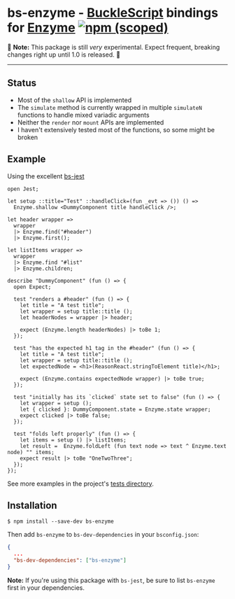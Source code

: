 # bs-enzyme - [BuckleScript](https://github.com/bucklescript/bucklescript) bindings for [Enzyme](https://github.com/airbnb/enzyme) [![npm (scoped)](https://img.shields.io/npm/v/bs-enzyme.svg?style=flat-square)](https://www.npmjs.com/package/bs-enzyme)

:construction: **Note:** This package is still _very_ experimental. Expect
frequent, breaking changes right up until 1.0 is released. :construction:

---

## Status

* Most of the `shallow` API is implemented
* The `simulate` method is currently wrapped in multiple `simulateN` functions
  to handle mixed variadic arguments
* Neither the `render` nor `mount` APIs are implemented
* I haven't extensively tested most of the functions, so some might be broken

## Example

Using the excellent [bs-jest](https://github.com/reasonml-community/bs-jest)

```reason
open Jest;

let setup ::title="Test" ::handleClick=(fun _evt => ()) () =>
  Enzyme.shallow <DummyComponent title handleClick />;

let header wrapper =>
  wrapper
  |> Enzyme.find("#header")
  |> Enzyme.first();

let listItems wrapper =>
  wrapper
  |> Enzyme.find "#list"
  |> Enzyme.children;

describe "DummyComponent" (fun () => {
  open Expect;

  test "renders a #header" (fun () => {
    let title = "A test title";
    let wrapper = setup title::title ();
    let headerNodes = wrapper |> header;

    expect (Enzyme.length headerNodes) |> toBe 1;
  });

  test "has the expected h1 tag in the #header" (fun () => {
    let title = "A test title";
    let wrapper = setup title::title ();
    let expectedNode = <h1>(ReasonReact.stringToElement title)</h1>;

    expect (Enzyme.contains expectedNode wrapper) |> toBe true;
  });

  test "initially has its `clicked` state set to false" (fun () => {
    let wrapper = setup ();
    let { clicked }: DummyComponent.state = Enzyme.state wrapper;
    expect clicked |> toBe false;
  });

  test "folds left properly" (fun () => {
    let items = setup () |> listItems;
    let result =  Enzyme.foldLeft (fun text node => text ^ Enzyme.text node) "" items;
    expect result |> toBe "OneTwoThree";
  });
});
```

See more examples in the project's
[tests directory](https://github.com/rpowelll/bs-enzyme/tree/master/src/__tests__).

## Installation

```
$ npm install --save-dev bs-enzyme
```

Then add `bs-enzyme` to `bs-dev-dependencies` in your `bsconfig.json`:

```json
{
  ...
  "bs-dev-dependencies": ["bs-enzyme"]
}
```

**Note:** If you're using this package with `bs-jest`, be sure to list
`bs-enzyme` first in your dependencies.
